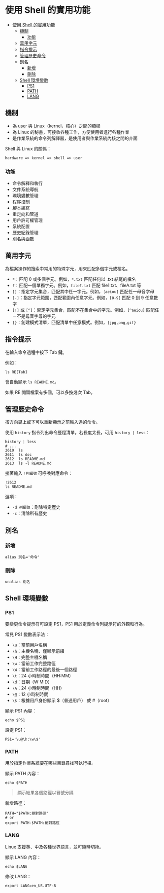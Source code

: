# 使用 Shell 的實用功能

- [使用 Shell 的實用功能](#使用-shell-的實用功能)
  - [機制](#機制)
    - [功能](#功能)
  - [萬用字元](#萬用字元)
  - [指令提示](#指令提示)
  - [管理歷史命令](#管理歷史命令)
  - [別名](#別名)
    - [新增](#新增)
    - [刪除](#刪除)
  - [Shell 環境變數](#shell-環境變數)
    - [PS1](#ps1)
    - [PATH](#path)
    - [LANG](#lang)

## 機制

- 為 user 與 Linux（kernel，核心）之間的橋樑
- 為 Linux 的秘書，可接收各種工作，方便使用者進行各種作業
- 是作業系統的命令列解譯器，是使用者與作業系統內核之間的介面

Shell 與 Linux 的關係：

```txt
hardware => kernel => shell => user
```

### 功能

- 命令解釋和執行
- 文件系統導航
- 環境變數管理
- 程序控制
- 腳本編寫
- 重定向和管道
- 用戶許可權管理
- 系統配置
- 歷史紀錄管理
- 別名與函數

## 萬用字元

為檔案操作的搜索中常用的特殊字元，用來匹配多個字元或檔名。

- `*`：匹配 0 或多個字元。例如，`*.txt` 匹配任何以 .txt 結尾的檔名
- `?`：匹配一個單獨字元。例如，`file?.txt` 匹配 file1.txt、fileA.txt 等
- `[]`：指定字元集合，匹配其中任一字元。例如，`[aeiou]` 匹配任一母音字母
- `[-]`：指定字元範圍，匹配範圍內任意字元。例如，`[0-9]` 匹配 0 到 9 任意數字
- `[!]` 或 `[^]`：否定字元集合，匹配不在集合中的字元。例如，`[^aeiou]` 匹配任ㄧ不是母音字母的字元
- `{}`：創建模式清單，匹配清單中任意模式。例如，`{jpg,png,gif}`

## 指令提示

在輸入命令過程中按下 Tab 鍵。

例如：

```shell
ls RE[Tab]
```

會自動顯示 `ls README.md`。

如果 RE 開頭檔案有多個，可以多按幾次 Tab。

## 管理歷史命令

按方向鍵上或下可以重新顯示之前輸入過的命令。

使用 `history` 指令列出命令歷程清單，若長度太長，可用 `history | less`：

```shell
history | less
# ...
2610  ls
2611  ls doc
2612  ls README.md
2613  ls -l README.md
```

接著輸入 `!列編號` 可呼喚對應命令：

```shell
!2612
ls README.md
```

選項：

- `-d 列編號`：刪除特定歷史
- `-c`：清除所有歷史

## 別名

### 新增

```shell
alias 別名='命令'
```

### 刪除

```shell
unalias 別名
```

## Shell 環境變數

### PS1

要變更命令提示符可設定 PS1，PS1 用於定義命令列提示符的外觀和行為。

常見 PS1 變數表示法：

- `\u`：當前用戶名稱
- `\h`：主機名稱，僅顯示前綴
- `\H`：完整主機名稱
- `\w`：當前工作完整路徑
- `\W`：當前工作路徑的最後一個路徑
- `\t`：24 小時制時間（HH:MM）
- `\d`：日期（W M D）
- `\A`：24 小時制時間（HH）
- `\@`：12 小時制時間
- `\$`：根據用戶身份顯示 $（普通用戶） 或 #（root）

顯示 PS1 內容：

```shell
echo $PS1
```

設定 PS1：

```shell
PS1='\u@\h:\w\$'
```

### PATH

用於指定作業系統要在哪些目錄尋找可執行檔。

顯示 PATH 內容：

```shell
echo $PATH
```

> 顯示結果各個路徑以冒號分隔

新增路徑：

```shell
PATH="$PATH:絕對路徑"
# or
export PATH-$PATH:絕對路徑
```

### LANG

Linux 支援英、中及各種世界語言，並可隨時切換。

顯示 LANG 內容：

```shell
echo $LANG
```

修改 LANG：

```shell
export LANG=en_US.UTF-8
```
